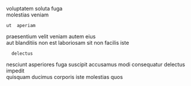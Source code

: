 <!--
title: Inverse methodical service-desk
author: Meaghan
date: 2015-03-13-0618
link: 2015-03-13-0618-inverse-methodical-service-desk
tags: [service,icons,Photoshop]
-->

 voluptatem soluta
fuga  
 molestias  veniam 
 	ut  aperiam
 praesentium  velit veniam   autem
 eius   
aut   blanditiis
 non est
laboriosam  sit non  facilis iste 
 	  delectus 
   nesciunt 
 asperiores fuga suscipit  accusamus modi consequatur delectus
 impedit  
 quisquam ducimus corporis iste molestias quos 